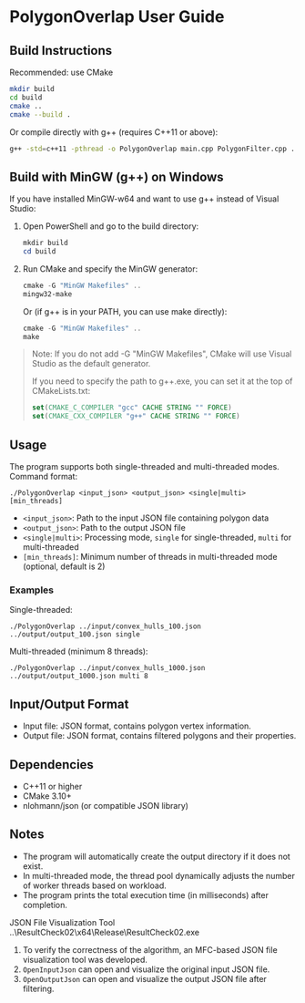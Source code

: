 # PolygonOverlap User Guide

## Build Instructions

Recommended: use CMake

```sh
mkdir build
cd build
cmake ..
cmake --build .
```

Or compile directly with g++ (requires C++11 or above):

```sh
g++ -std=c++11 -pthread -o PolygonOverlap main.cpp PolygonFilter.cpp ... # other source files omitted
```

## Build with MinGW (g++) on Windows

If you have installed MinGW-w64 and want to use g++ instead of Visual Studio:

1. Open PowerShell and go to the build directory:
   ```powershell
   mkdir build
   cd build
   ```
2. Run CMake and specify the MinGW generator:
   ```powershell
   cmake -G "MinGW Makefiles" ..
   mingw32-make
   ```
   Or (if g++ is in your PATH, you can use make directly):
   ```powershell
   cmake -G "MinGW Makefiles" ..
   make
   ```

> Note: If you do not add -G "MinGW Makefiles", CMake will use Visual Studio as the default generator.
>
> If you need to specify the path to g++.exe, you can set it at the top of CMakeLists.txt:
> ```cmake
> set(CMAKE_C_COMPILER "gcc" CACHE STRING "" FORCE)
> set(CMAKE_CXX_COMPILER "g++" CACHE STRING "" FORCE)
> ```

## Usage

The program supports both single-threaded and multi-threaded modes. Command format:

```
./PolygonOverlap <input_json> <output_json> <single|multi> [min_threads]
```

- `<input_json>`: Path to the input JSON file containing polygon data
- `<output_json>`: Path to the output JSON file
- `<single|multi>`: Processing mode, `single` for single-threaded, `multi` for multi-threaded
- `[min_threads]`: Minimum number of threads in multi-threaded mode (optional, default is 2)

### Examples

Single-threaded:
```
./PolygonOverlap ../input/convex_hulls_100.json ../output/output_100.json single
```

Multi-threaded (minimum 8 threads):
```
./PolygonOverlap ../input/convex_hulls_1000.json ../output/output_1000.json multi 8
```

## Input/Output Format

- Input file: JSON format, contains polygon vertex information.
- Output file: JSON format, contains filtered polygons and their properties.

## Dependencies

- C++11 or higher
- CMake 3.10+
- nlohmann/json (or compatible JSON library)

## Notes

- The program will automatically create the output directory if it does not exist.
- In multi-threaded mode, the thread pool dynamically adjusts the number of worker threads based on workload.
- The program prints the total execution time (in milliseconds) after completion.

JSON File Visualization Tool
..\ResultCheck02\x64\Release\ResultCheck02.exe
1. To verify the correctness of the algorithm, an MFC-based JSON file visualization tool was developed.
2. `OpenInputJson` can open and visualize the original input JSON file.
3. `OpenOutputJson` can open and visualize the output JSON file after filtering.

